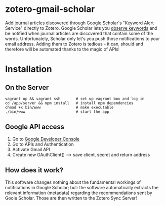 # zotero-gmail-scholar
Add journal articles discovered through Google Scholar's "Keyword Alert Service" directly to Zotero. Google Scholar lets you [observe keywords](https://scholar.google.com/scholar_alerts?view_op=list_alerts) and be notified when journal articles are discovered that contain some of the words.
Unfortunately, Scholar only let's you push those notifications to your email address. Adding them to Zotero is tedious - it can, should and therefore will be automated thanks to the magic of APIs!

# Installation
## On the Server
    vagrant up && vagrant ssh       # set up vagrant box and log in
    cd /app/server && npm install   # install npm dependencies
    chmod +x bin/www                # make executable
    ./bin/www                       # start the app
## Google API access
1. Go to [Google Developer Console](https://code.google.com/apis/console/?hl=de&pli=1)
2. Go to APIs and Authentication
3. Activate Gmail API
4. Create new OAuthClient() --> save client, secret and return address

## How does it work?
This software changes nothing about the fundamental workings of notifications in Google Scholar; but: the software automatically extracts the relevant information (metadata) regarding the recommendations sent by Goole Scholar. Those are then written to the Zotero Sync Server!
